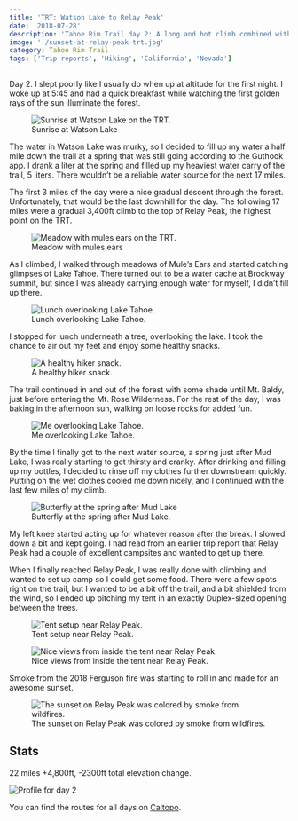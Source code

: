 ```yaml
---
title: 'TRT: Watson Lake to Relay Peak'
date: '2018-07-28'
description: 'Tahoe Rim Trail day 2: A long and hot climb combined with the longest dry stretch on the trail'
image: './sunset-at-relay-peak-trt.jpg'
category: Tahoe Rim Trail
tags: ['Trip reports', 'Hiking', 'California', 'Nevada']
---
```


Day 2. I slept poorly like I usually do when up at altitude for the first night. I woke up at 5:45 and had a quick breakfast while watching the first golden rays of the sun illuminate the forest.

<figure>
  <img src="watson-lake-sunrise.jpg" alt="Sunrise at Watson Lake on the TRT.">
  <figcaption>Sunrise at Watson Lake</figcaption>
</figure>

The water in Watson Lake was murky, so I decided to fill up my water a half mile down the trail at a spring that was still going according to the Guthook app. I drank a liter at the spring and filled up my heaviest water carry of the trail, 5 liters. There wouldn’t be a reliable water source for the next 17 miles.

The first 3 miles of the day were a nice gradual descent through the forest. Unfortunately, that would be the last downhill for the day. The following 17 miles were a gradual 3,400ft climb to the top of Relay Peak, the highest point on the TRT.

<figure>
  <img src="meadow-with-mules-ears.jpg" alt="Meadow with mules ears on the TRT.">
  <figcaption>Meadow with mules ears</figcaption>
</figure>

As I climbed, I walked through meadows of Mule’s Ears and started catching glimpses of Lake Tahoe. There turned out to be a water cache at Brockway summit, but since I was already carrying enough water for myself, I didn’t fill up there.

<figure class="full-width">
  <img src="lunch-overlooking-lake-tahoe.jpg" alt="Lunch overlooking Lake Tahoe.">
  <figcaption>Lunch overlooking Lake Tahoe.</figcaption>
</figure>

I stopped for lunch underneath a tree, overlooking the lake. I took the chance to air out my feet and enjoy some healthy snacks.

<figure>
  <img src="healthy-hiker-snack.jpg" alt="A healthy hiker snack.">
  <figcaption>A healthy hiker snack.</figcaption>
</figure>

The trail continued in and out of the forest with some shade until Mt. Baldy, just before entering the Mt. Rose Wilderness. For the rest of the day, I was baking in the afternoon sun, walking on loose rocks for added fun.

<figure>
  <img src="me-overlooking-lake-tahoe.jpg" alt="Me overlooking Lake Tahoe.">
  <figcaption>Me overlooking Lake Tahoe.</figcaption>
</figure>

By the time I finally got to the next water source, a spring just after Mud Lake, I was really starting to get thirsty and cranky. After drinking and filling up my bottles, I decided to rinse off my clothes further downstream quickly. Putting on the wet clothes cooled me down nicely, and I continued with the last few miles of my climb.

<figure>
  <img src="butterfly-near-spring-on-trt.jpg" alt="Butterfly at the spring after Mud Lake">
  <figcaption>Butterfly at the spring after Mud Lake.</figcaption>
</figure>

My left knee started acting up for whatever reason after the break. I slowed down a bit and kept going. I had read from an earlier trip report that Relay Peak had a couple of excellent campsites and wanted to get up there.

When I finally reached Relay Peak, I was really done with climbing and wanted to set up camp so I could get some food. There were a few spots right on the trail, but I wanted to be a bit off the trail, and a bit shielded from the wind, so I ended up pitching my tent in an exactly Duplex-sized opening between the trees.

<figure>
  <img src="tent-set-up-on-relay-peak-trt.jpg" alt="Tent setup near Relay Peak.">
  <figcaption>Tent setup near Relay Peak.</figcaption>
</figure>

<figure class="full-width">
  <img src="inside-the-tent-at-relay-peak-trt.jpg" alt="Nice views from inside the tent near Relay Peak.">
  <figcaption>Nice views from inside the tent near Relay Peak.</figcaption>
</figure>

Smoke from the 2018 Ferguson fire was starting to roll in and made for an awesome sunset.

<figure>
  <img src="sunset-at-relay-peak-trt.jpg" alt="The sunset on Relay Peak was colored by smoke from wildfires.">
  <figcaption>The sunset on Relay Peak was colored by smoke from wildfires.</figcaption>
</figure>

## Stats

22 miles +4,800ft, -2300ft total elevation change.

![Profile for day 2](trt-day2-profile.png)

You can find the routes for all days on [Caltopo](https://caltopo.com/m/HJ0L).
